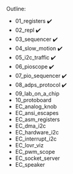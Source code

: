 Outline:
- 01_registers :heavy_check_mark:
- 02_repl :heavy_check_mark:
- 03_sequencer :heavy_check_mark:
- 04_slow_motion :heavy_check_mark:
- 05_i2c_traffic :heavy_check_mark:
- 06_pioscope :heavy_check_mark:
- 07_pio_sequencer :heavy_check_mark:
- 08_adps_protocol :heavy_check_mark:
- 09_lab_on_a_chip 
- 10_protoboard
- EC_analog_knob
- EC_ansi_escapes
- EC_asm_registers
- EC_dma_i2c
- EC_hardware_i2c
- EC_interrupt_i2c
- EC_lovr_viz
- EC_pwm_scope
- EC_socket_server
- EC_speaker
